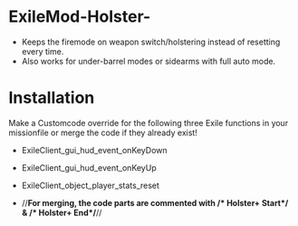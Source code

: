 # ExileMod-Holster-
- Keeps the firemode on weapon switch/holstering instead of resetting every time. 
- Also works for under-barrel modes or sidearms with full auto mode.

# Installation

Make a Customcode override for the following three Exile functions in your missionfile or merge the code if they already exist!
* ExileClient_gui_hud_event_onKeyDown
* ExileClient_gui_hud_event_onKeyUp
* ExileClient_object_player_stats_reset

* //__For merging, the code parts are commented with /* Holster+ Start*/ & /* Holster+ End*/__//
